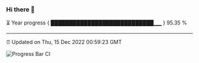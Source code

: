 ### Hi there 👋

⏳ Year progress { ████████████████████████████▁▁ } 95.35 %

---

⏰ Updated on Thu, 15 Dec 2022 00:59:23 GMT

![Progress Bar CI](https://github.com/liununu/liununu/workflows/Progress%20Bar%20CI/badge.svg)
